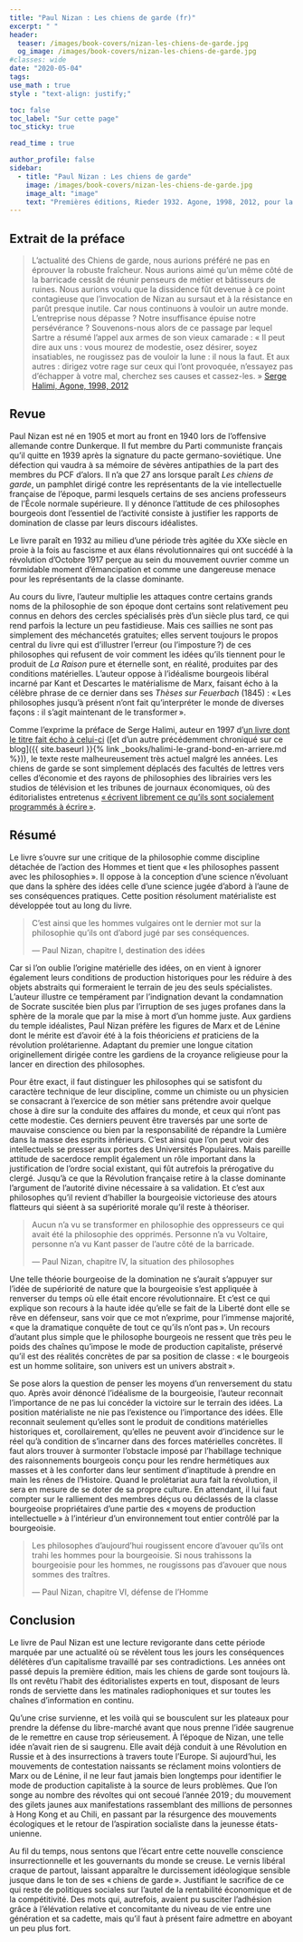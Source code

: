 ```yaml
---
title: "Paul Nizan : Les chiens de garde (fr)"
excerpt: " "
header:
  teaser: /images/book-covers/nizan-les-chiens-de-garde.jpg
  og_image: /images/book-covers/nizan-les-chiens-de-garde.jpg
#classes: wide
date: "2020-05-04"
tags:
use_math : true
style : "text-align: justify;"

toc: false
toc_label: "Sur cette page"
toc_sticky: true

read_time : true

author_profile: false
sidebar:
  - title: "Paul Nizan : Les chiens de garde"
    image: /images/book-covers/nizan-les-chiens-de-garde.jpg
    image_alt: "image"
    text: "Premières éditions, Rieder 1932. Agone, 1998, 2012, pour la présente édition."
---
```

## Extrait de la préface
>L’actualité des Chiens de garde, nous aurions préféré ne pas en éprouver la robuste fraîcheur. Nous aurions aimé qu’un même côté de la barricade cessât de réunir penseurs de métier et bâtisseurs de ruines. Nous aurions voulu que la dissidence fût devenue à ce point contagieuse que l’invocation de Nizan au sursaut et à la résistance en parût presque inutile. Car nous continuons à vouloir un autre monde. L’entreprise nous dépasse ? Notre insuffisance épuise notre persévérance ? Souvenons-nous alors de ce passage par lequel Sartre a résumé l’appel aux armes de son vieux camarade : « Il peut dire aux uns : vous mourez de modestie, osez désirer, soyez insatiables, ne rougissez pas de vouloir la lune : il nous la faut. Et aux autres : dirigez votre rage sur ceux qui l’ont provoquée, n’essayez pas d’échapper à votre mal, cherchez ses causes et cassez-les. »
> [Serge Halimi, Agone, 1998, 2012](https://agone.org/elements/leschiensdegarde/)

## Revue

Paul Nizan est né en 1905 et mort au front en 1940 lors de l’offensive allemande contre Dunkerque. Il fut membre du Parti communiste français qu’il quitte en 1939 après la signature du pacte germano-soviétique. Une défection qui vaudra à sa mémoire de sévères antipathies de la part des membres du PCF d’alors. Il n’a que 27 ans lorsque paraît *Les chiens de garde*, un pamphlet dirigé contre les représentants de la vie intellectuelle française de l’époque, parmi lesquels certains de ses anciens professeurs de l’École normale supérieure. Il y dénonce l’attitude de ces philosophes bourgeois dont l’essentiel de l’activité consiste à justifier les rapports de domination de classe par leurs discours idéalistes.

Le livre paraît en 1932 au milieu d’une période très agitée du XXe siècle en proie à la fois au fascisme et aux élans révolutionnaires qui ont succédé à la révolution d’Octobre 1917 perçue au sein du mouvement ouvrier comme un formidable moment d’émancipation et comme une dangereuse menace pour les représentants de la classe dominante.

Au cours du livre, l’auteur multiplie les attaques contre certains grands noms de la philosophie de son époque dont certains sont relativement peu connus en dehors des cercles spécialisés près d’un siècle plus tard, ce qui rend parfois la lecture un peu fastidieuse. Mais ces saillies ne sont pas simplement des méchancetés gratuites; elles servent toujours le propos central du livre qui est d’illustrer l’erreur (ou l’imposture ?) de ces philosophes qui refusent de voir comment les idées qu’ils tiennent pour le produit de *La Raison* pure et éternelle sont, en réalité, produites par des conditions matérielles. L’auteur oppose à l’idéalisme bourgeois libéral incarné par Kant et Descartes le matérialisme de Marx, faisant écho à la célèbre phrase de ce dernier dans ses *Thèses sur Feuerbach* (1845) : « Les philosophes jusqu’à présent n’ont fait qu’interpréter le monde de diverses façons : il s’agit maintenant de le transformer ».

Comme l’exprime la préface de Serge Halimi, auteur en 1997 d’[un livre dont le titre fait écho à celui-ci](https://www.raisonsdagir-editions.org/catalogue/les-nouveaux-chiens-de-garde/) ([et d’un autre précédemment chroniqué sur ce blog]({{ site.baseurl }}{% link _books/halimi-le-grand-bond-en-arriere.md %})), le texte reste malheureusement très actuel malgré les années. Les chiens de garde se sont simplement déplacés des facultés de lettres vers celles d’économie et des rayons de philosophies des librairies vers les studios de télévision et les tribunes de journaux économiques, où des éditorialistes entretenus [« écrivent librement ce qu’ils sont socialement programmés à écrire »](https://www.liberation.fr/apps/2019/01/medias-examen-confiance/?fbclid=IwAR3c18gdRzMFlMqO4MASGrTuZDuewn4M98TX0k7zS0QUj31oabGK5JD_8v8).

## Résumé

Le livre s’ouvre sur une critique de la philosophie comme discipline détachée de l’action des Hommes et tient que « les philosophes passent avec les philosophies ». Il oppose à la conception d’une science n’évoluant que dans la sphère des idées celle d’une science jugée d’abord à l’aune de ses conséquences pratiques. Cette position résolument matérialiste est développée tout au long du livre.

> C’est ainsi que les hommes vulgaires ont le dernier mot sur la philosophie qu’ils ont d’abord jugé par ses conséquences.
>
> — Paul Nizan, chapitre I, destination des idées

Car si l’on oublie l’origine matérielle des idées, on en vient à ignorer également leurs conditions de production historiques pour les réduire à des objets abstraits qui formeraient le terrain de jeu des seuls spécialistes. L’auteur illustre ce tempérament par l’indignation devant la condamnation de Socrate suscitée bien plus par l’irruption de ses juges profanes dans la sphère de la morale que par la mise à mort d’un homme juste. Aux gardiens du temple idéalistes, Paul Nizan préfère les figures de Marx et de Lénine dont le mérite est d’avoir été à la fois théoriciens *et* praticiens de la révolution prolétarienne. Adaptant du premier une longue citation originellement dirigée contre les gardiens de la croyance religieuse pour la lancer en direction des philosophes.

Pour être exact, il faut distinguer les philosophes qui se satisfont du caractère technique de leur discipline, comme un chimiste ou un physicien se consacrant à l’exercice de son métier sans prétendre avoir quelque chose à dire sur la conduite des affaires du monde, et ceux qui n’ont pas cette modestie. Ces derniers peuvent être traversés par une sorte de mauvaise conscience ou bien par la responsabilité de répandre la Lumière dans la masse des esprits inférieurs. C’est ainsi que l’on peut voir des intellectuels se presser aux portes des Universités Populaires. Mais pareille attitude de sacerdoce remplit également un rôle important dans la justification de l’ordre social existant, qui fût autrefois la prérogative du clergé. Jusqu’à ce que la Révolution française retire à la classe dominante l’argument de l’autorité divine nécessaire à sa validation. Et c’est aux philosophes qu’il revient d’habiller la bourgeoisie victorieuse des atours flatteurs qui siéent à sa supériorité morale qu’il reste à théoriser.

> Aucun n’a vu se transformer en philosophie des oppresseurs ce qui avait été la philosophie des opprimés. Personne n’a vu Voltaire, personne n’a vu Kant passer de l’autre côté de la barricade.
>
> — Paul Nizan, chapitre IV, la situation des philosophes

Une telle théorie bourgeoise de la domination ne s’aurait s’appuyer sur l’idée de supériorité de nature que la bourgeoisie s’est appliquée à renverser du temps où elle était encore révolutionnaire. Et c’est ce qui explique son recours à la haute idée qu’elle se fait de la Liberté dont elle se rêve en défenseur, sans voir que ce mot n’exprime, pour l’immense majorité, « que la dramatique conquête de tout ce qu’ils n’ont pas ». Un recours d’autant plus simple que le philosophe bourgeois ne ressent que très peu le poids des chaînes qu’impose le mode de production capitaliste, préservé qu’il est des réalités concrètes de par sa position de classe : « le bourgeois est un homme solitaire, son univers est un univers abstrait ». 

Se pose alors la question de penser les moyens d’un renversement du statu quo. Après avoir dénoncé l’idéalisme de la bourgeoisie, l’auteur reconnait l’importance de ne pas lui concéder la victoire sur le terrain des idées. La position matérialiste ne nie pas l’existence ou l’importance des idées. Elle reconnait seulement qu’elles sont le produit de conditions matérielles historiques et, corollairement, qu’elles ne peuvent avoir d’incidence sur le réel qu’à condition de s’incarner dans des forces matérielles concrètes. Il faut alors trouver à surmonter l’obstacle imposé par l’habillage technique des raisonnements bourgeois conçu pour les rendre hermétiques aux masses et à les conforter dans leur sentiment d’inaptitude à prendre en main les rênes de l’Histoire. Quand le prolétariat aura fait la révolution, il sera en mesure de se doter de sa propre culture. En attendant, il lui faut compter sur le ralliement des membres déçus ou déclassés de la classe bourgeoise propriétaires d’une partie des « moyens de production intellectuelle » à l’intérieur d’un environnement tout entier contrôlé par la bourgeoisie. 

> Les philosophes d’aujourd’hui rougissent encore d’avouer qu’ils ont trahi les hommes pour la bourgeoisie. Si nous trahissons la bourgeoisie pour les hommes, ne rougissons pas d’avouer que nous sommes des traîtres.
>
> — Paul Nizan, chapitre VI, défense de l’Homme

## Conclusion

Le livre de Paul Nizan est une lecture revigorante dans cette période marquée par une actualité où se révèlent tous les jours les conséquences délétères d’un capitalisme travaillé par ses contradictions. Les années ont passé depuis la première édition, mais les chiens de garde sont toujours là. Ils ont revêtu l’habit des éditorialistes experts en tout, disposant de leurs ronds de serviette dans les matinales radiophoniques et sur toutes les chaînes d’information en continu.

Qu’une crise survienne, et les voilà qui se bousculent sur les plateaux pour prendre la défense du libre-marché avant que nous prenne l’idée saugrenue de le remettre en cause trop sérieusement. À l’époque de Nizan, une telle idée n’avait rien de si saugrenu. Elle avait déjà conduit à une Révolution en Russie et à des insurrections à travers toute l’Europe. Si aujourd’hui, les mouvements de contestation naissants se réclament moins volontiers de Marx ou de Lénine, il ne leur faut jamais bien longtemps pour identifier le mode de production capitaliste à la source de leurs problèmes. Que l’on songe au nombre des révoltes qui ont secoué l’année 2019 ; du mouvement des gilets jaunes aux manifestations rassemblant des millions de personnes à Hong Kong et au Chili, en passant par la résurgence des mouvements écologiques et le retour de l’aspiration socialiste dans la jeunesse états-unienne. 

Au fil du temps, nous sentons que l’écart entre cette nouvelle conscience insurrectionnelle et les gouvernants du monde se creuse. Le vernis libéral craque de partout, laissant apparaître le durcissement idéologique sensible jusque dans le ton de ses « chiens de garde ». Justifiant le sacrifice de ce qui reste de politiques sociales sur l’autel de la rentabilité économique et de la compétitivité. Des mots qui, autrefois, avaient pu susciter l’adhésion grâce à l’élévation relative et concomitante du niveau de vie entre une génération et sa cadette, mais qu’il faut à présent faire admettre en aboyant un peu plus fort.

